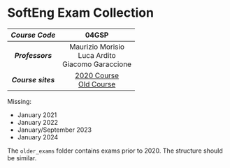 # SoftEng Exam Collection

| *Course Code* | 04GSP |
| :---------: | :---------: |
| ***Professors*** | Maurizio Morisio <br> Luca Ardito <br> Giacomo Garaccione |
| ***Course sites***   | [2020 Course](https://softeng.polito.it/courses/04GSP/) <br>  [Old Course](https://softeng.polito.it/courses/01GSP/) |

Missing:
- January 2021
- January 2022
- January/September 2023
- January 2024

The `older_exams` folder contains exams prior to 2020. The structure should be similar.
